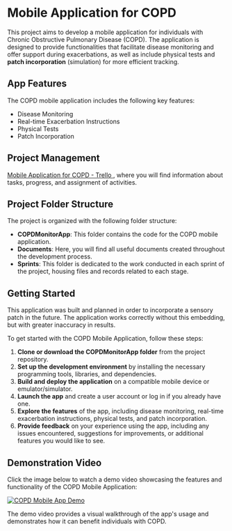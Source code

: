# Mobile Application for COPD

This project aims to develop a mobile application for individuals with Chronic Obstructive Pulmonary Disease (COPD). The application is designed to provide functionalities that facilitate disease monitoring and offer support during exacerbations, as well as include physical tests and **patch incorporation** (simulation) for more efficient tracking.

## App Features

The COPD mobile application includes the following key features:

- Disease Monitoring
- Real-time Exacerbation Instructions
-  Physical Tests
-  Patch Incorporation

## Project Management

[Mobile Application for COPD - Trello ](https://trello.com/b/ANUNz1XE/aplica%C3%A7%C3%A3o-m%C3%B3vel-an%C3%A1lise-l%C3%ADgica-de-biossinais-para-dpoc), where you will find information about tasks, progress, and assignment of activities.


## Project Folder Structure

The project is organized with the following folder structure:

- **COPDMonitorApp**: This folder contains the code for the COPD mobile application.
- **Documents**: Here, you will find all useful documents created throughout the development process.
- **Sprints**: This folder is dedicated to the work conducted in each sprint of the project, housing files and records related to each stage.

## Getting Started

This application was built and planned in order to incorporate a sensory patch in the future. The application works correctly without this embedding, but with greater inaccuracy in results.

To get started with the COPD Mobile Application, follow these steps:

1. **Clone or download the COPDMonitorApp folder** from the project repository.
2. **Set up the development environment** by installing the necessary programming tools, libraries, and dependencies.
3. **Build and deploy the application** on a compatible mobile device or emulator/simulator.
4. **Launch the app** and create a user account or log in if you already have one.
5. **Explore the features** of the app, including disease monitoring, real-time exacerbation instructions, physical tests, and patch incorporation.
6. **Provide feedback** on your experience using the app, including any issues encountered, suggestions for improvements, or additional features you would like to see.

## Demonstration Video

Click the image below to watch a demo video showcasing the features and functionality of the COPD Mobile Application:

[![COPD Mobile App Demo](https://example.com/demo-video-thumbnail.jpg)](https://example.com/demo-video-link)

The demo video provides a visual walkthrough of the app's usage and demonstrates how it can benefit individuals with COPD.








